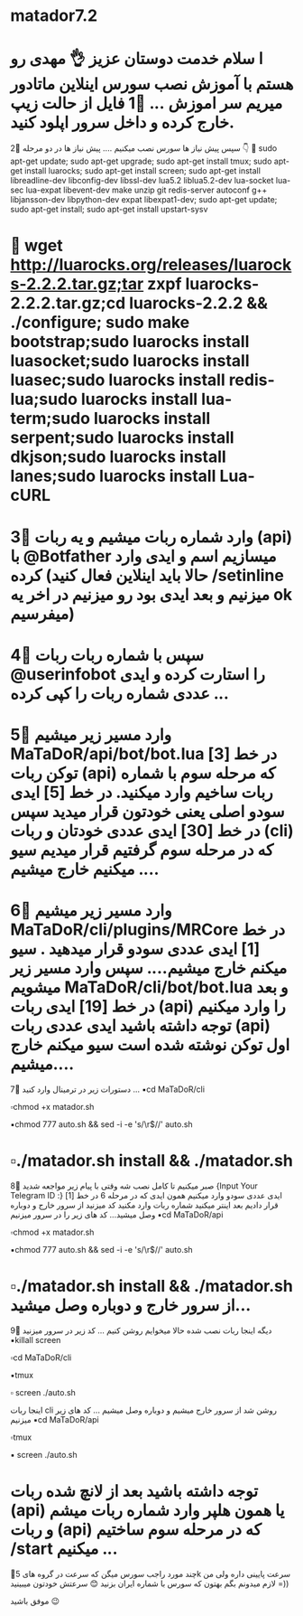 # matador7.2
ا سلام خدمت دوستان عزیز 👌
مهدی رو هستم با آموزش نصب سورس اینلاین‌ ماتادور
میریم سر اموزش ... 
1⃣ فایل از حالت زیپ‌ خارج کرده و داخل سرور اپلود کنید.
======================
2⃣ سپس پیش نیاز ها سورس نصب میکنیم‌ ....
پیش نیاز ها در دو مرحله 👇
🔸 sudo apt-get update; sudo apt-get upgrade; sudo apt-get install tmux; sudo apt-get install luarocks; sudo apt-get install screen; sudo apt-get install libreadline-dev libconfig-dev libssl-dev lua5.2 liblua5.2-dev lua-socket lua-sec lua-expat libevent-dev make unzip git redis-server autoconf g++ libjansson-dev libpython-dev expat libexpat1-dev; sudo apt-get update; sudo apt-get install; sudo apt-get install upstart-sysv

🔹 wget http://luarocks.org/releases/luarocks-2.2.2.tar.gz;tar zxpf luarocks-2.2.2.tar.gz;cd luarocks-2.2.2 && ./configure; sudo make bootstrap;sudo luarocks install luasocket;sudo luarocks install luasec;sudo luarocks install redis-lua;sudo luarocks install lua-term;sudo luarocks install serpent;sudo luarocks install dkjson;sudo luarocks install lanes;sudo luarocks install Lua-cURL
======================
3⃣ وارد شماره‌ ربات میشیم‌ و  یه ربات (api) با @Botfather میسازیم اسم و ایدی وارد کرده (حالا باید اینلاین فعال کنید /setinline میزنیم و بعد ایدی بود رو میزنیم در اخر یه ok میفرسیم‌)
======================
4⃣ سپس‌ با شماره ربات ربات @userinfobot را استارت کرده و ایدی عددی شماره ربات را کپی کرده ...
======================
5⃣ وارد مسیر زیر میشیم 
MaTaDoR/api/bot/bot.lua
در خط [3] توکن ربات (api) که مرحله سوم با شماره ربات ساخیم وارد میکنید.
در خط [5] ایدی سودو اصلی یعنی خودتون قرار میدید
سپس در خط [30] ایدی عددی خودتان و ربات (cli) که در مرحله سوم گرفتیم قرار میدیم
سیو میکنیم‌ خارج میشیم‌ ....
======================
6⃣ وارد مسیر زیر میشیم‌
MaTaDoR/cli/plugins/MRCore
در خط [1] ایدی عددی سودو قرار میدهید .
سیو میکنم‌ خارج میشیم‌....
سپس وارد مسیر زیر میشویم 
MaTaDoR/cli/bot/bot.lua
و بعد در خط [19] ایدی ربات (api) را وارد میکنیم  توجه داشته باشید ایدی عددی ربات (api) اول توکن نوشته شده است
سیو میکنم‌ خارج میشیم‌....
======================
7⃣ دستورات زیر در ترمینال وارد کنید ...
▪️cd MaTaDoR/cli

▫️chmod +x matador.sh

▪️chmod 777 auto.sh && sed -i -e 's/\r$//' auto.sh

▫️./matador.sh install && ./matador.sh
======================
8⃣ صبر میکنیم تا کامل نصب شه وقتی با پیام زیر  مواجعه شدید
{Input Your Telegram ID :}
ایدی عددی سودو وارد میکنیم همون ایدی که در مرحله 6 در خط [1] قرار دادیم 
بعد اینتر میکنید
شماره ربات وارد مکنید کد میزنید‌
از سرور خارج و دوباره وصل میشید...
کد های زیر را در سرور میزنیم 
▪️cd MaTaDoR/api

▫️chmod +x matador.sh

▪️chmod 777 auto.sh && sed -i -e 's/\r$//' auto.sh

▫️./matador.sh install && ./matador.sh
از سرور خارج و دوباره وصل میشید...
======================
9⃣ دیگه اینجا ربات نصب شده حالا میخوایم روشن کنیم ...
کد زیر در سرور میزنید 
▪️killall screen

▫️cd MaTaDoR/cli

▪️tmux

▫️ screen ./auto.sh

اینجا ربات cli روشن شد از سرور خارج میشیم و دوباره وصل میشیم ...
کد های زیر میزنیم
▪️cd MaTaDoR/api

▫️tmux

▪️ screen ./auto.sh

توجه داشته باشید بعد از لانچ شده ربات (api) یا همون هلپر وارد شماره ربات میشم و ربات (api) که در مرحله سوم ساختیم /start میکنیم ...
======================
💢چند مورد راجب سورس میگن که سرعت در گروه های 5k سرعت پایینی داره ولی من لازم میدونم بگم بهتون که سورس با شماره ایران بزنید 😊 سرعتش خودتون میبینید =))


موفق باشید 😉
